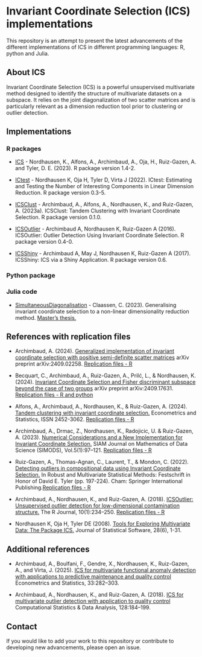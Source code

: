 # Invariant Coordinate Selection (ICS) implementations

This repository is an attempt to present the latest advancements of the different
implementations of ICS in different programming languages: R, python and Julia.


## About ICS

Invariant Coordinate Selection (ICS) is a powerful unsupervised multivariate method designed to identify the structure of multivariate datasets on a subspace. It relies on the joint diagonalization of two scatter matrices and is particularly relevant as a dimension reduction tool prior to clustering or outlier detection.




## Implementations

### R packages


- [ICS](https://cran.r-project.org/web/packages/ICS/index.html) - Nordhausen, K., Alfons, A., Archimbaud, A., Oja, H., Ruiz-Gazen, A. and Tyler, D. E. (2023). R package version 1.4-2.

- [ICtest](https://CRAN.R-project.org/package=ICtest) - 
Nordhausen K, Oja H, Tyler D, Virta J (2022). ICtest: Estimating and Testing the Number of Interesting
  Components in Linear Dimension Reduction. R package version 0.3-5.

- [ICSClust](https://cran.r-project.org/web/packages/ICSClust/index.html) - 
Archimbaud, A., Alfons, A., Nordhausen, K., and Ruiz-Gazen, A. (2023a). ICSClust: Tandem Clustering with Invariant Coordinate Selection. R package version 0.1.0.


- [ICSOutlier](https://cran.r-project.org/web/packages/ICSOutlier/index.html) - 
 Archimbaud A, Nordhausen K, Ruiz-Gazen A (2016). ICSOutlier: Outlier Detection Using Invariant Coordinate Selection.
 R package version 0.4-0. 



- [ICSShiny](https://CRAN.R-project.org/package=ICSShiny) - 
Archimbaud A, May J, Nordhausen K, Ruiz-Gazen A (2017). ICSShiny: ICS via a Shiny Application. R package
version 0.6.

### Python package


### Julia code

- [SimultaneousDiagonalisation](https://github.com/CClaassen/SimultaneousDiagonalisation.jl) - Claassen, C. (2023). Generalising invariant coordinate selection to a non-linear dimensionality reduction method. [Master’s thesis.](http://hdl.handle.net/2105/67214)



## References with replication files

- Archimbaud, A. (2024). [Generalized implementation of invariant coordinate selection with positive semi-definite scatter matrices](https://arxiv.org/abs/2409.02258) arXiv preprint arXiv:2409.02258. [Replication files - R ](https://github.com/AuroreAA/ICS_PSD_Replication)


- Becquart, C., Archimbaud, A., Ruiz-Gazen, A., Prilć, L., & Nordhausen, K. (2024).
[Invariant Coordinate Selection and Fisher discriminant subspace beyond the case of two groups](https://arxiv.org/abs/2409.17631) arXiv preprint arXiv:2409.17631.
 [Replication files - R and python](https://github.com/AuroreAA/ICS_FDS-Replication)
 
 - Alfons, A., Archimbaud, A., Nordhausen, K., & Ruiz-Gazen, A. (2024). [Tandem clustering with invariant coordinate selection.](https://doi.org/10.1016/j.ecosta.2024.03.002) Econometrics and Statistics, ISSN 2452-3062.
 [Replication files - R](https://github.com/aalfons/TandemICS-Replication)
 
- Archimbaud, A., Drmac, Z., Nordhausen, K., Radojicic, U. & Ruiz-Gazen, A. (2023). [Numerical Considerations and a New Implementation for Invariant Coordinate Selection.](https://doi.org/10.1137/22M1498759) SIAM Journal on Mathematics of Data Science (SIMODS), Vol.5(1):97–121. [Replication files - R](https://github.com/AuroreAA/NCICS)

- Ruiz-Gazen, A., Thomas-Agnan, C., Laurent, T., & Mondon, C. (2022). [Detecting outliers in compositional data using Invariant Coordinate Selection.](https://doi.org/10.1007/978-3-031-22687-8_10) In Robust and Multivariate Statistical Methods: Festschrift in Honor of David E. Tyler (pp. 197-224). Cham: Springer International Publishing.[Replication files - R](https://github.com/tibo31/ics_coda)


- Archimbaud, A., Nordhausen, K., and Ruiz-Gazen, A. (2018). [ICSOutlier: Unsupervised outlier detection for low-dimensional contamination structure.](https://doi.org/10.32614/RJ-2018-034) The R Journal, 10(1):234–250. [Replication files - R](https://journal.r-project.org/archive/2018/RJ-2018-034/RJ-2018-034.zip)

- Nordhausen K, Oja H, Tyler DE (2008). [Tools for Exploring Multivariate Data: The Package ICS.](https://doi.org/10.18637/jss.v028.i06) Journal of Statistical Software, 28(6), 1-31. 




## Additional references

- Archimbaud, A., Boulfani, F., Gendre, X., Nordhausen, K., Ruiz-Gazen, A., and Virta, J. (2025). [ICS for multivariate functional anomaly detection with applications to predictive maintenance and quality control](https://doi.org/10.1016/j.ecosta.2022.03.003) Econometrics
and Statistics, 33:282–303.

- Archimbaud, A., Nordhausen, K., and Ruiz-Gazen, A. (2018). [ICS for multivariate outlier detection with application to quality control](https://doi.org/10.1016/j.csda.2018.06.011) Computational Statistics & Data Analysis, 128:184–199.


## Contact

If you would like to add your work to this repository or contribute to developing new advancements, please open an issue.

